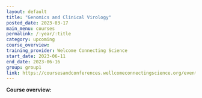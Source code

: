 ```yaml
---
layout: default
title: "Genomics and Clinical Virology"
posted_date: 2023-03-17
main_menu: courses
permalink: /:year/:title
category: upcoming
course_overview: 
training_provider: Welcome Connecting Science
start_date: 2023-06-11
end_date: 2023-06-16
group: group1
link: https://coursesandconferences.wellcomeconnectingscience.org/event/genomics-and-clinical-virology-20230611/
---
```

  
<!-- ### SARS-CoV-2 NGS bioinformatics course 2021 -->

<p align="left"><b >Course overview:</b></p>



